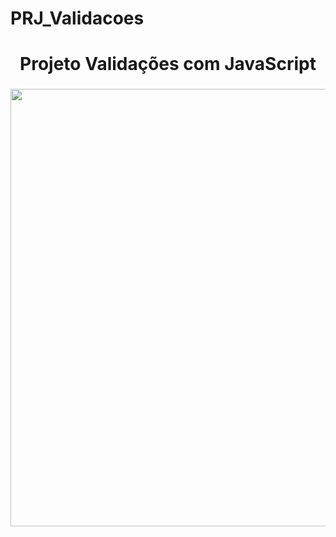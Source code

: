 # PRJ_Validacoes
<h1 align="center">Projeto Validações com JavaScript</h1>

###

<img align="left" height="700" src="https://cdn.discordapp.com/attachments/914572071114264659/1149173871761707088/image.png"  />

###

